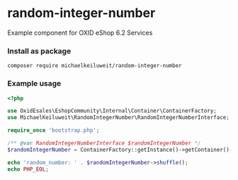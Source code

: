 # random-integer-number
Example component for OXID eShop 6.2 Services

### Install as package
`composer require michaelkeiluweit/random-integer-number`

### Example usage
```php
<?php

use OxidEsales\EshopCommunity\Internal\Container\ContainerFactory;
use MichaelKeiluweit\RandomIntegerNumber\RandomIntegerNumberInterface;

require_once 'bootstrap.php';

/** @var RandomIntegerNumberInterface $randomIntegerNumber */
$randomIntegerNumber = ContainerFactory::getInstance()->getContainer()->get(RandomIntegerNumberInterface::class);

echo 'random_number: ' . $randomIntegerNumber->shuffle();
echo PHP_EOL;

```
